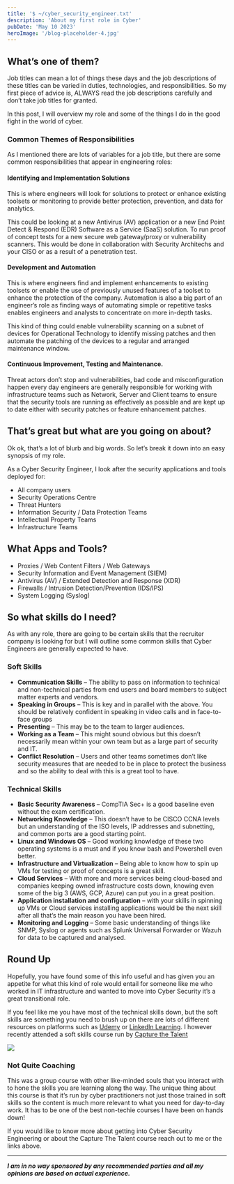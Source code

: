 ```yaml
---
title: '$ ~/cyber_security_engineer.txt'
description: 'About my first role in Cyber'
pubDate: 'May 10 2023'
heroImage: '/blog-placeholder-4.jpg'
---
```



## What’s one of them?

Job titles can mean a lot of things these days and the job descriptions of these titles can be varied in duties, technologies, and responsibilities. So my first piece of advice is, ALWAYS read the job descriptions carefully and don’t take job titles for granted.

In this post, I will overview my role and some of the things I do in the good fight in the world of cyber.

### Common Themes of Responsibilities

As I mentioned there are lots of variables for a job title, but there are some common responsibilities that appear in engineering roles:

#### Identifying and Implementation Solutions

This is where engineers will look for solutions to protect or enhance existing toolsets or monitoring to provide better protection, prevention, and data for analytics.

This could be looking at a new Antivirus (AV) application or a new End Point Detect & Respond (EDR) Software as a Service (SaaS) solution. To run proof of concept tests for a new secure web gateway/proxy or vulnerability scanners. This would be done in collaboration with Security Architechs and your CISO or as a result of a penetration test.

#### Development and Automation

This is where engineers find and implement enhancements to existing toolsets or enable the use of previously unused features of a toolset to enhance the protection of the company. Automation is also a big part of an engineer’s role as finding ways of automating simple or repetitive tasks enables engineers and analysts to concentrate on more in-depth tasks.

This kind of thing could enable vulnerability scanning on a subnet of devices for Operational Technology to identify missing patches and then automate the patching of the devices to a regular and arranged maintenance window.

#### Continuous Improvement, Testing and Maintenance.

Threat actors don’t stop and vulnerabilities, bad code and misconfiguration happen every day engineers are generally responsible for working with infrastructure teams such as Network, Server and Client teams to ensure that the security tools are running as effectively as possible and are kept up to date either with security patches or feature enhancement patches.

## That’s great but what are you going on about?

Ok ok, that’s a lot of blurb and big words. So let’s break it down into an easy synopsis of my role.

As a Cyber Security Engineer, I look after the security applications and tools deployed for:

- All company users
- Security Operations Centre
- Threat Hunters
- Information Security / Data Protection Teams
- Intellectual Property Teams
- Infrastructure Teams

## What Apps and Tools?

- Proxies / Web Content Filters / Web Gateways
- Security Information and Event Management (SIEM)
- Antivirus (AV) / Extended Detection and Response (XDR)
- Firewalls / Intrusion Detection/Prevention (IDS/IPS)
- System Logging (Syslog)

## So what skills do I need?

As with any role, there are going to be certain skills that the recruiter company is looking for but I will outline some common skills that Cyber Engineers are generally expected to have.

### Soft Skills

- **Communication Skills** – The ability to pass on information to technical and non-technical parties from end users and board members to subject matter experts and vendors.
- **Speaking in Groups** – This is key and in parallel with the above. You should be relatively confident in speaking in video calls and in face-to-face groups
- **Presenting** – This may be to the team to larger audiences.
- **Working as a Team** – This might sound obvious but this doesn’t necessarily mean within your own team but as a large part of security and IT.
- **Conflict Resolution** – Users and other teams sometimes don’t like security measures that are needed to be in place to protect the business and so the ability to deal with this is a great tool to have.

### Technical Skills

- **Basic Security Awareness** – CompTIA Sec+ is a good baseline even without the exam certification.
- **Networking Knowledge** – This doesn’t have to be CISCO CCNA levels but an understanding of the ISO levels, IP addresses and subnetting, and common ports are a good starting point.
- **Linux and Windows OS** – Good working knowledge of these two operating systems is a must and if you know bash and Powershell even better.
- **Infrastructure and Virtualization** – Being able to know how to spin up VMs for testing or proof of concepts is a great skill.
- **Cloud Services** – With more and more services being cloud-based and companies keeping owned infrastructure costs down, knowing even some of the big 3 (AWS, GCP, Azure) can put you in a great position.
- **Application installation and configuration** – with your skills in spinning up VMs or Cloud services installing applications would be the next skill after all that’s the main reason you have been hired.
- **Monitoring and Logging** – Some basic understanding of things like SNMP, Syslog or agents such as Splunk Universal Forwarder or Wazuh for data to be captured and analysed.

## Round Up

Hopefully, you have found some of this info useful and has given you an appetite for what this kind of role would entail for someone like me who worked in IT infrastructure and wanted to move into Cyber Security it’s a great transitional role.

If you feel like me you have most of the technical skills down, but the soft skills are something you need to brush up on there are lots of different resources on platforms such as [Udemy](https://www.udemy.com/) or [LinkedIn Learning](https://www.linkedin.com/learning/). I however recently attended a soft skills course run by [Capture the Talent](https://capturethetalent.co.uk/not-quite-coaching/)

[![](https://tedfordshire.co.uk/wp-content/uploads/2023/04/CTT_TRANSPARENT_ONE-300x300.png)](https://capturethetalent.co.uk/not-quite-coaching/)

### Not Quite Coaching

This was a group course with other like-minded souls that you interact with to hone the skills you are learning along the way. The unique thing about this course is that it’s run by cyber practitioners not just those trained in soft skills so the content is much more relevant to what you need for day-to-day work. It has to be one of the best non-techie courses I have been on hands down!

If you would like to know more about getting into Cyber Security Engineering or about the Capture The Talent course reach out to me or the links above.

---

_**I am in no way sponsored by any recommended parties and all my opinions are based on actual experience.**_
